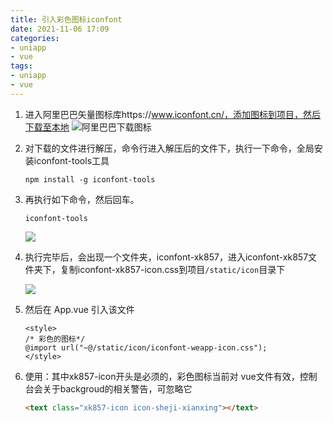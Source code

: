 ```yaml
---
title: 引入彩色图标iconfont
date: 2021-11-06 17:09
categories:
- uniapp
- vue
tags:
- uniapp
- vue
---
```



<!-- more -->

1. 进入阿里巴巴矢量图标库https://www.iconfont.cn/，添加图标到项目，然后下载至本地
![阿里巴巴下载图标](https://oss.xk857.com/images/20220803/9186e35bc84f4fcca798aa28002c3200.png)

2. 对下载的文件进行解压，命令行进入解压后的文件下，执行一下命令，全局安装iconfont-tools工具
    ```shell
    npm install -g iconfont-tools
    ```

3. 再执行如下命令，然后回车。
   ```shell
   iconfont-tools 
   ```

   ![](https://oss.xk857.com/images/20220803/3aa40f56f27c4b8e81df6b55c01fee33.png)

4. 执行完毕后，会出现一个文件夹，iconfont-xk857，进入iconfont-xk857文件夹下，复制iconfont-xk857-icon.css到项目`/static/icon`目录下

   ![](https://oss.xk857.com/images/20220803/3b30b1eda7c84661b3fe32dd96e24320.png)

5. 然后在 App.vue 引入该文件
   ```vue
   <style>
   /* 彩色的图标*/
   @import url("~@/static/icon/iconfont-weapp-icon.css");
   </style>
   ```

6. 使用：其中xk857-icon开头是必须的，彩色图标当前对 vue文件有效，控制台会关于backgroud的相关警告，可忽略它
   ```html
   <text class="xk857-icon icon-sheji-xianxing"></text>
   ```
